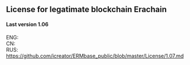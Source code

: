 ## License for legatimate blockchain Erachain

#### Last version 1.06
ENG:  
CN:   
RUS: https://github.com/icreator/ERMbase_public/blob/master/License/1.07.md  
